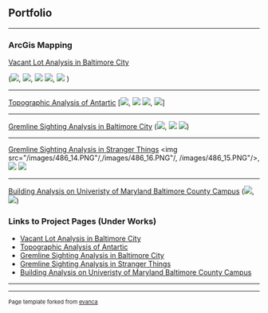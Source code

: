 ## Portfolio

---

### ArcGis Mapping

[Vacant Lot Analysis in Baltimore City](/Vacancy.md)

(<img src="/images/Github_1.PNG"/>, <img src="/images/486_4.PNG"/>, <img src="/images/486_5.PNG"/>
<img src="/images/486_6.PNG"/>, <img src="/images/486_7.PNG"/> )

---
[Topographic Analysis of Antartic](/pdf/sample_presentation.pdf)
[<img src="/images/github_2.PNG"/>, <img src="/images/486_10.PNG"/>
<img src="/images/486_9.PNG"/>, <img src="/images/486_8.PNG"/>]

---
[Gremline Sighting Analysis in Baltimore City](http://example.com/)
(<img src="/images/486_11.PNG"/>, <img src="/images/486_12.PNG"/>
<img src="/images/486_13.PNG"/>)

---
[Gremline Sighting Analysis in Stranger Things](http://example.com/)
<img src="/images/486_14.PNG"/,/images/486_16.PNG"/, /images/486_15.PNG"/>, <img src="/images/486_15.PNG"/>
<img src="/images/486_16.PNG"/>

---
[Building Analysis on Univeristy of Maryland Baltimore County Campus](/sample_page)
(<img src="/images/486_2.PNG"/>, <img src="/images/486_3.PNG"/>)

### Links to Project Pages (Under Works)

- [Vacant Lot Analysis in Baltimore City](http://example.com/)
- [Topographic Analysis of Antartic](http://example.com/)
- [Gremline Sighting Analysis in Baltimore City](http://example.com/)
- [Gremline Sighting Analysis in Stranger Things](http://example.com/)
- [Building Analysis on Univeristy of Maryland Baltimore County Campus](http://example.com/)

---




---
<p style="font-size:11px">Page template forked from <a href="https://github.com/evanca/quick-portfolio">evanca</a></p>
<!-- Remove above link if you don't want to attibute -->
